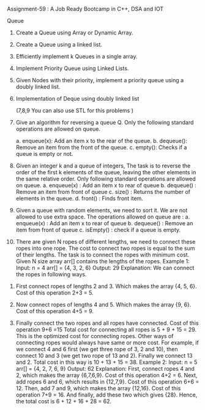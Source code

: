 Assignment-59 : A Job Ready Bootcamp in C++, DSA and IOT

Queue

1. Create a Queue using Array or Dynamic Array.

2. Create a Queue using a linked list.

3. Efficiently implement k Queues in a single array.

4. Implement Priority Queue using Linked Lists.

5. Given Nodes with their priority, implement a priority queue using a doubly linked list.

6. Implementation of Deque using doubly linked list

    (7,8,9 You can also use STL for this problems )

7. Give an algorithm for reversing a queue Q. Only the following standard operations are allowed on queue.
   
    a. enqueue(x): Add an item x to the rear of the queue.
    b. dequeue(): Remove an item from the front of the queue.
    c. empty(): Checks if a queue is empty or not.

8. Given an integer k and a queue of integers, The task is to reverse the order of the
first k elements of the queue, leaving the other elements in the same relative order.
Only following standard operations are allowed on queue.
a. enqueue(x) : Add an item x to rear of queue
b. dequeue() : Remove an item from front of queue
c. size() : Returns the number of elements in the queue.
d. front() : Finds front item.
9. Given a queue with random elements, we need to sort it. We are not allowed to use
extra space. The operations allowed on queue are :
a. enqueue(x) : Add an item x to rear of queue
b. dequeue() : Remove an item from front of queue
c. isEmpty() : check if a queue is empty.
10. There are given N ropes of different lengths, we need to connect these ropes into
one rope. The cost to connect two ropes is equal to the sum of their lengths. The task
is to connect the ropes with minimum cost. Given N size array arr[] contains the
lengths of the ropes.
Example 1:
Input:
n = 4
arr[] = {4, 3, 2, 6}
Output:
29
Explanation:
We can connect the ropes in following ways.
1) First connect ropes of lengths 2 and 3. Which makes the array {4, 5, 6}.
Cost of
this operation 2+3 = 5.
2) Now connect ropes of lengths 4 and 5. Which makes the array {9, 6}. Cost
of
this operation 4+5 = 9.

3) Finally connect the two ropes and all ropes have connected. Cost of this
operation 9+6 =15
Total cost for connecting all ropes is 5 + 9 + 15 = 29. This is the optimized
cost for connecting ropes. Other ways of connecting ropes would always have
same or more cost. For example, if we connect 4 and 6 first (we get three
rope of 3, 2 and 10), then connect 10 and 3 (we get two rope of 13 and 2).
Finally we connect 13 and 2. Total cost in this way is 10 + 13 + 15 = 38.
Example 2:
Input:
n = 5
arr[] = {4, 2, 7, 6, 9}
Output:
62
Explanation:
First, connect ropes 4 and 2, which makes the array {6,7,6,9}. Cost of this
operation 4+2 = 6. Next, add ropes 6 and 6, which results in {12,7,9}. Cost of
this operation 6+6 = 12. Then, add 7 and 9, which makes the array {12,16}.
Cost of this operation 7+9 = 16. And finally, add these two which gives {28}.
Hence, the total cost is 6 + 12 + 16 +
28 = 62.

